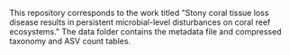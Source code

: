 This repository corresponds to the work titled "Stony coral tissue loss disease results in persistent microbial-level disturbances on coral reef ecosystems." The data folder contains the metadata file and compressed taxonomy and ASV count tables. 
